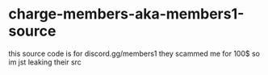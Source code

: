 # charge-members-aka-members1-source
this source code is for discord.gg/members1 they scammed me for 100$ so im jst leaking their src
